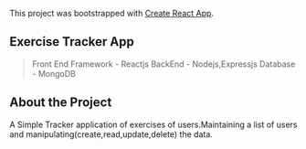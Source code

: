 This project was bootstrapped with [Create React App](https://github.com/facebook/create-react-app).

## Exercise Tracker App

>Front End Framework - Reactjs
>BackEnd - Nodejs,Expressjs
>Database - MongoDB

## About the Project 

A Simple Tracker application of exercises of users.Maintaining a list of users and manipulating(create,read,update,delete) the data.
